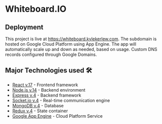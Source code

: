 # Whiteboard.IO

## Deployment

This project is live at https://whiteboard.kylekerlew.com. The subdomain is hosted on Google Cloud Platform using App Engine. The app will automatically scale up and down as needed, based on usage. Custom DNS records configured through Google Domains.

                   

## Major Technologies used 🛠️
- [React v.17](https://reactjs.org/) - Frontend framework
- [Node.js v.14](https://nodejs.org/en/) - Backend environment
- [Express v.4](https://expressjs.com/) - Backend framework
- [Socket.io v.4](https://socket.io/) - Real-time communication engine
- [MongoDB v.4](https://www.mongodb.com/) - Database
- [Redux v.4](https://redux.js.org/) - State container
- [Google App Engine](https://cloud.google.com/appengine) - Cloud Platform Service

